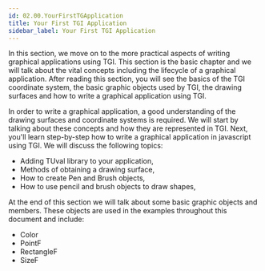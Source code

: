 ```yaml
---
id: 02.00.YourFirstTGApplication
title: Your First TGI Application
sidebar_label: Your First TGI Application
---
```

In this section, we move on to the more practical aspects of writing graphical applications using TGI. This section is the basic chapter and we will talk about the vital concepts including the lifecycle of a graphical application. After reading this section, you will see the basics of the TGI coordinate system, the basic graphic objects used by TGI, the drawing surfaces and how to write a graphical application using TGI.

In order to write a graphical application, a good understanding of the drawing surfaces and coordinate systems is required. We will start by talking about these concepts and how they are represented in TGI. Next, you'll learn step-by-step how to write a graphical application in javascript using TGI. We will discuss the following topics:
- Adding TUval library to your application,
- Methods of obtaining a drawing surface,
- How to create Pen and Brush objects,
- How to use pencil and brush objects to draw shapes,

At the end of this section we will talk about some basic graphic objects and members. These objects are used in the examples throughout this document and include:
- Color
- PointF
- RectangleF
- SizeF
